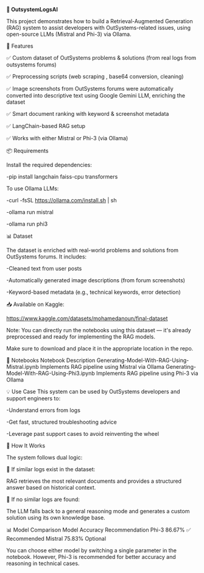 **🧠 OutsystemLogsAI**

This project demonstrates how to build a Retrieval-Augmented Generation (RAG) system to assist developers with OutSystems-related issues, using open-source LLMs (Mistral and Phi-3) via Ollama.

🚀 Features

✅ Custom dataset of OutSystems problems & solutions (from real logs from outsystems forums)

✅ Preprocessing scripts (web scraping , base64 conversion, cleaning)

✅ Image screenshots from OutSystems forums were automatically converted into descriptive text using Google Gemini LLM, enriching the dataset

✅ Smart document ranking with keyword & screenshot metadata

✅ LangChain-based RAG setup

✅ Works with either Mistral or Phi-3 (via Ollama)

📦 Requirements

Install the required dependencies:

-pip install langchain faiss-cpu transformers

To use Ollama LLMs:


-curl -fsSL https://ollama.com/install.sh | sh

-ollama run mistral

-ollama run phi3

📊 Dataset

The dataset is enriched with real-world problems and solutions from OutSystems forums. It includes:

-Cleaned text from user posts

-Automatically generated image descriptions (from forum screenshots)

-Keyword-based metadata (e.g., technical keywords, error detection)

📥 Available on Kaggle:

https://www.kaggle.com/datasets/mohamedanoun/final-dataset

Note: You can directly run the notebooks using this dataset — it's already preprocessed and ready for implementing the RAG models.

Make sure to download and place it in the appropriate location in the repo.

🧪 Notebooks
Notebook                                              	Description
Generating-Model-With-RAG-Using-Mistral.ipynb	          Implements RAG pipeline using Mistral via Ollama
Generating-Model-With-RAG-Using-Phi3.ipynb	            Implements RAG pipeline using Phi-3 via Ollama

💡 Use Case
This system can be used by OutSystems developers and support engineers to:

-Understand errors from logs

-Get fast, structured troubleshooting advice

-Leverage past support cases to avoid reinventing the wheel

🧠 How It Works

The system follows dual logic:

🧩 If similar logs exist in the dataset:

RAG retrieves the most relevant documents and provides a structured answer based on historical context.

🧠 If no similar logs are found:

The LLM falls back to a general reasoning mode and generates a custom solution using its own knowledge base.

📊 Model Comparison
Model	              Accuracy	            Recommendation
Phi-3	              86.67%	              ✅ Recommended
Mistral	            75.83%	               Optional

You can choose either model by switching a single parameter in the notebook.
However, Phi-3 is recommended for better accuracy and reasoning in technical cases.
